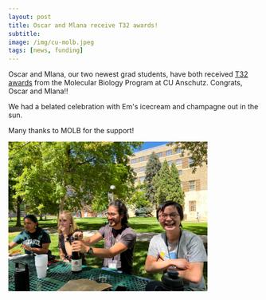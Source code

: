 ```yaml
---
layout: post  
title: Oscar and Mlana receive T32 awards!
subtitle: 
image: /img/cu-molb.jpeg  
tags: [news, funding]  
---
```


Oscar and Mlana, our two newest grad students, have both received [T32 awards](https://www.cuanschutz.edu/graduate-programs/molecular-biology/t32-awardees) from the Molecular Biology Program at CU Anschutz. Congrats, Oscar and Mlana!! 

We had a belated celebration with Em's icecream and champagne out in the sun. 

Many thanks to MOLB for the support! 

<img align="left" src="/img/t32-celebration.jpg" style="width:400px !important;height:300px !important;" />
<br>  
<br>  
